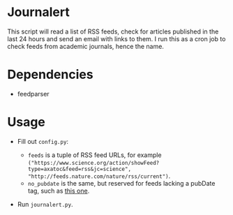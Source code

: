 # Journalert

This script will read a list of RSS feeds, check for articles published in the last 24 hours and send an email with links to them. I run this as a cron job to check feeds from academic journals, hence the name.

# Dependencies

* feedparser

# Usage

* Fill out `config.py`:
	- `feeds` is a tuple of RSS feed URLs, for example `("https://www.science.org/action/showFeed?type=axatoc&feed=rss&jc=science", "http://feeds.nature.com/nature/rss/current")`.
	- `no_pubdate` is the same, but reserved for feeds lacking a pubDate tag, such as [this one](http://rss.sciencedirect.com/publication/science/0959440X).

* Run `journalert.py`.
